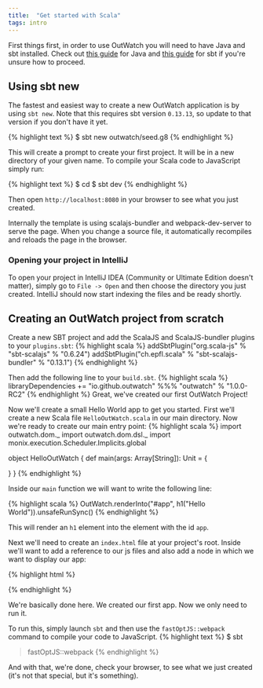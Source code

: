 ```yaml
---
title:  "Get started with Scala"
tags: intro
---
```



First things first, in order to use OutWatch you will need to have Java and sbt installed.
Check out [this guide](https://java.com/en/download/help/download_options.xml) for Java and [this guide](http://www.scala-sbt.org/release/docs/Setup.html) for sbt if you're unsure how to proceed.

<h2 id="sbt-new">Using sbt new</h2>

The fastest and easiest way to create a new OutWatch application is by using `sbt new`.
Note that this requires sbt version `0.13.13`, so update to that version if you don't have it yet.

{% highlight text %}
$ sbt new outwatch/seed.g8
{% endhighlight %}

This will create a prompt to create your first project. It will be in a new directory of your given name.
To compile your Scala code to JavaScript simply run:

{% highlight text %}
$ cd <your-project-name>
$ sbt dev
{% endhighlight %}

Then open `http://localhost:8080` in your browser to see what you just created.

Internally the template is using scalajs-bundler and webpack-dev-server to serve the page. When you change a source file, it automatically recompiles and reloads the page in the browser.

### Opening your project in IntelliJ

To open your project in IntelliJ IDEA (Community or Ultimate Edition doesn't matter), simply go to `File -> Open` and then choose the directory you just created.
IntelliJ should now start indexing the files and be ready shortly.


## Creating an OutWatch project from scratch

Create a new SBT project and add the ScalaJS and ScalaJS-bundler plugins to your `plugins.sbt`:
{% highlight scala %}
addSbtPlugin("org.scala-js" % "sbt-scalajs" % "0.6.24")
addSbtPlugin("ch.epfl.scala" % "sbt-scalajs-bundler" % "0.13.1")
{% endhighlight %}

Then add the following line to your `build.sbt`.
{% highlight scala %}
libraryDependencies += "io.github.outwatch" %%% "outwatch" % "1.0.0-RC2"
{% endhighlight %}
Great, we've created our first OutWatch Project!

Now we'll create a small Hello World app to get you started.
First we'll create a new Scala file `HelloOutWatch.scala` in our main directory.
Now we're ready to create our main entry point:
{% highlight scala %}
import outwatch.dom._
import outwatch.dom.dsl._
import monix.execution.Scheduler.Implicits.global

object HelloOutWatch {
  def main(args: Array[String]): Unit = {

  }
}
{% endhighlight %}

Inside our `main` function we will want to write the following line:

{% highlight scala %}
OutWatch.renderInto("#app", h1("Hello World")).unsafeRunSync()
{% endhighlight %}

This will render an `h1` element into the element with the id `app`.

Next we'll need to create an `index.html` file at your project's root.
Inside we'll want to add a reference to our js files and also add a node in which we want to display our app:

{% highlight html %}
<body>
  <div id="app"></div>
  <script type="text/javascript" src="./target/scala-2.12/scalajs-bundler/main/<your-project-name>-fastopt-bundle.js"></script>
</body>
{% endhighlight %}

We're basically done here. We created our first app. Now we only need to run it.

To run this, simply launch `sbt` and then use the `fastOptJS::webpack` command to compile your code to JavaScript.
{% highlight text %}
$ sbt
> fastOptJS::webpack
{% endhighlight %}

And with that, we're done, check your browser, to see what we just created (it's not that special, but it's something).
